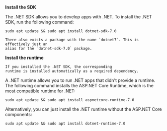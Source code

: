 **Install the SDK**

The .NET SDK allows you to develop apps with .NET.
To install the .NET SDK, run the following command:

```text
sudo apt update && sudo apt install dotnet-sdk-7.0
```

```{tip}
There also exists a package with the name `dotnet7`. This is effectively just an
alias for the `dotnet-sdk-7.0` package.
```

**Install the runtime**

```{note}
If you installed the .NET SDK, the corresponding
runtime is installed automatically as a required dependency.
```

A .NET runtime allows you to run .NET apps that didn't provide a runtime.
The following command installs the ASP\.NET Core Runtime, which is the most
compatible runtime for .NET:

```text
sudo apt update && sudo apt install aspnetcore-runtime-7.0
```

Alternatively, you can just install the .NET runtime without the ASP\.NET Core
components:

```text
sudo apt update && sudo apt install dotnet-runtime-7.0
```
